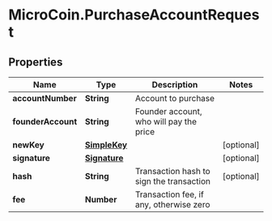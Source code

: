 # MicroCoin.PurchaseAccountRequest

## Properties
Name | Type | Description | Notes
------------ | ------------- | ------------- | -------------
**accountNumber** | **String** | Account to purchase | 
**founderAccount** | **String** | Founder account, who will pay the price | 
**newKey** | [**SimpleKey**](SimpleKey.md) |  | [optional] 
**signature** | [**Signature**](Signature.md) |  | [optional] 
**hash** | **String** | Transaction hash to sign the transaction | [optional] 
**fee** | **Number** | Transaction fee, if any, otherwise zero | 


